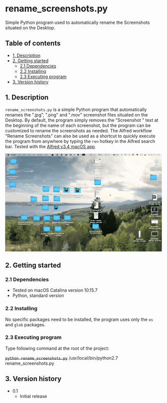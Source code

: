 # rename_screenshots.py<!-- omit in toc -->

Simple Python program used to automatically rename the Screenshots situated on
the Desktop.

## Table of contents<!-- omit in toc -->

- [1. Description](#1-description)
- [2. Getting started](#2-getting-started)
  - [2.1 Dependencies](#21-dependencies)
  - [2.2 Installing](#22-installing)
  - [2.3 Executing program](#23-executing-program)
- [3. Version history](#3-version-history)

<!-- toc -->

## 1. Description

`rename_screenshots.py` is a simple Python program that automatically renames
the ".jpg", ".png" and ".mov" screenshot files situated on the Desktop. By default, the
program simply removes the "Screenshot " text at the beginning of the name of
each screenshot, but the program can be customized to rename the screenshots as
needed. The Alfred workflow "Rename Screenshots" can also be used as a shortcut
to quickly execute the program from anywhere by typing the `ren` hotkey in the
Alfred search bar. Tested with the [Alfred v3.4 macOS app](https://www.alfredapp.com).

<p align="center">
	<img src="rename-screenshots.gif" alt="rename-screenshots-gif" style="width: 640px;"/>
</p>

## 2. Getting started

### 2.1 Dependencies

- Tested on macOS Catalina version 10.15.7
- Python, standard version

### 2.2 Installing

No specific packages need to be installed, the program uses only the `os` and
`glob` packages.

### 2.3 Executing program

Type following command at the root of the project:

~~`python rename_screenshots.py`~~
/usr/local/bin/python2.7 rename_screenshots.py

## 3. Version history

- 0.1
  - Initial release
